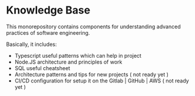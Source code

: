 # Knowledge Base

This monorepository contains components for understanding advanced practices of software engineering.

Basically, it includes:
- Typescript useful patterns which can help in project
- Node.JS architecture and principles of work
- SQL useful cheatsheet
- Architecture patterns and tips for new projects ( not ready yet )
- CI/CD configuration for setup it on the Gitlab | GitHub | AWS ( not ready yet )

